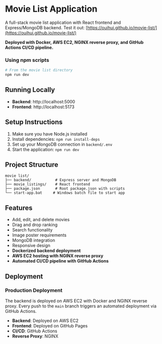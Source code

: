 # Movie List Application

A full-stack movie list application with React frontend and Express/MongoDB backend.
Test it out: [https://ouihui.github.io/movie-list/](https://ouihui.github.io/movie-list/)

**Deployed with Docker, AWS EC2, NGINX reverse proxy, and GitHub Actions CI/CD pipeline.**

### Using npm scripts
```bash
# From the movie list directory
npm run dev
```

## Running Locally

- **Backend**: http://localhost:5000
- **Frontend**: http://localhost:5173

## Setup Instructions

1. Make sure you have Node.js installed
2. Install dependencies: `npm run install-deps`
3. Set up your MongoDB connection in `backend/.env`
4. Start the application: `npm run dev`

## Project Structure
```
movie list/
├── backend/           # Express server and MongoDB
├── movie_listings/    # React frontend
├── package.json       # Root package.json with scripts
└── start-app.bat     # Windows batch file to start app
```
## Features

- Add, edit, and delete movies
- Drag and drop ranking
- Search functionality
- Image poster requirements
- MongoDB integration
- Responsive design
- **Dockerized backend deployment**
- **AWS EC2 hosting with NGINX reverse proxy**
- **Automated CI/CD pipeline with GitHub Actions**

## Deployment

### Production Deployment
The backend is deployed on AWS EC2 with Docker and NGINX reverse proxy. Every push to the `main` branch triggers an automated deployment via GitHub Actions.

- **Backend**: Deployed on AWS EC2
- **Frontend**: Deployed on GitHub Pages
- **CI/CD**: GitHub Actions
- **Reverse Proxy**: NGINX

